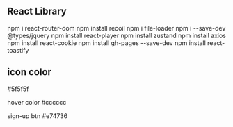 ## React Library

npm i react-router-dom
npm install recoil
npm i file-loader
npm i --save-dev @types/jquery
npm install react-player
npm install zustand
npm install axios
npm install react-cookie
npm install gh-pages --save-dev
npm install react-toastify

## icon color

#5f5f5f

hover color
#cccccc

sign-up btn
#e74736
